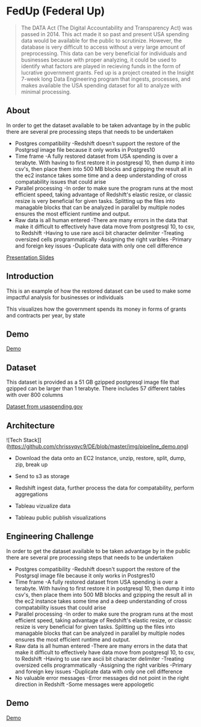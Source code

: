 # FedUp (Federal Up)

>The DATA Act (The Digital Accountability and Transparency Act) was passed in 2014. This act made it so past and present USA spending data would be available for the public to scrutinize. However, the database is very difficult to access without a very large amount of preprocessing. This data can be very beneficial for individuals and businesses because with proper analyzing, it could be used to identify what factors are played in recieving funds in the form of lucrative government grants. Fed up is a project created in the Insight 7-week long Data Engineering program that ingests, processes, and makes available the USA spending dataset for all to analyze with minimal processing.

## About

In order to get the dataset available to be taken advantage by in the public there are several pre processing steps that needs to be undertaken

* Postgres compatibility
    -Redshift doesn't support the restore of the Postgrsql image file because it only works in Postgres10
* Time frame
    -A fully restored dataset from USA spending is over a terabyte. With having to first restore it in postgresql 10, then dump it into csv's, then place them into 500 MB blocks and gzipping the result all in the ec2 instance takes some time and a deep understanding of cross compatability issues that could arise
* Parallel processing
    -In order to make sure the program runs at the most efficient speed, taking advantage of Redshift's elastic resize, or classic resize is very beneficial for given tasks. Splitting up the files into managable blocks that can be analyzed in parallel by multiple nodes ensures the most efficient runtime and output.
* Raw data is all human entered
    -There are many errors in the data that make it difficult to effectively have data move from postgresql 10, to csv, to Redshift
    -Having to use rare ascii bit character delimiter
    -Treating oversized cells programmatically
    -Assigning the right varibles
    -Primary and foreign key issues
    -Duplicate data with only one cell difference

[Presentation Slides](https://docs.google.com/presentation/d/1TyNB1u1OltjJN3w82YUiCP0-cOhZjgIrJ3dTmMIhP88/edit?usp=sharing)


## Introduction

This is an example of how the restored dataset can be used to make some impactful analysis for businesses or individuals

This visualizes how the government spends its money in forms of grants and contracts per year, by state

## Demo

[Demo](https://public.tableau.com/profile/james3162#!/vizhome/FedUpDataVisualization/Story1?publish=yes) 

## Dataset

This dataset is provided as a 51 GB gzipped postgresql image file that gzipped can be larger than 1 terabyte. There includes 57 different tables with over 800 columns

[Dataset from usaspending.gov](https://www.sec.gov/dera/data/edgar-log-file-data-set.html)


## Architecture

![Tech Stack]](https://github.com/chrissyqyc9/DE/blob/master/img/pipeline_demo.png)

* Download the data onto an EC2 Instance, unzip, restore, split, dump, zip, break up

* Send to s3 as storage

* Redshift ingest data, further process the data for compatability, perform aggregations

* Tableau vizualize data

* Tableau public publish visualizations

## Engineering Challenge

In order to get the dataset available to be taken advantage by in the public there are several pre processing steps that needs to be undertaken

* Postgres compatibility
    -Redshift doesn't support the restore of the Postgrsql image file because it only works in Postgres10
* Time frame
    -A fully restored dataset from USA spending is over a terabyte. With having to first restore it in postgresql 10, then dump it into csv's, then place them into 500 MB blocks and gzipping the result all in the ec2 instance takes some time and a deep understanding of cross compatability issues that could arise
* Parallel processing
    -In order to make sure the program runs at the most efficient speed, taking advantage of Redshift's elastic resize, or classic resize is very beneficial for given tasks. Splitting up the files into managable blocks that can be analyzed in parallel by multiple nodes ensures the most efficient runtime and output.
* Raw data is all human entered
    -There are many errors in the data that make it difficult to effectively have data move from postgresql 10, to csv, to Redshift
    -Having to use rare ascii bit character delimiter
    -Treating oversized cells programmatically
    -Assigning the right varibles
    -Primary and foreign key issues
    -Duplicate data with only one cell difference
* No valuable error messages
    -Error messages did not point in the right direction in Redshift
    -Some messages were appologetic

## Demo

[Demo](http://bit.ly/loginsightsdemo)
